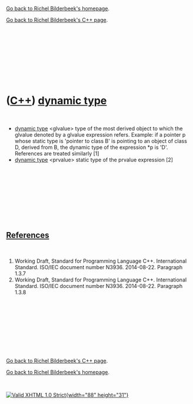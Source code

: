 [Go back to Richel Bilderbeek's homepage](index.htm).

[Go back to Richel Bilderbeek's C++ page](Cpp.htm).

 

 

 

 

 

([C++](Cpp.htm)) [dynamic type](CppDynamicType.htm)
===================================================

 

-   [dynamic type](CppDynamicType.htm) &lt;glvalue&gt; type of the most
    derived object to which the glvalue denoted by a glvalue
    expression refers. Example: if a pointer p whose static type is
    'pointer to class B' is pointing to an object of class D, derived
    from B, the dynamic type of the expression \*p is 'D'. References
    are treated similarly \[1\]
-   [dynamic type](CppDynamicType.htm) &lt;prvalue&gt; static type of
    the prvalue expression \[2\]

 

 

 

 

 

[References](CppReferences.htm)
-------------------------------

 

1.  Working Draft, Standard for Programming Language C++.
    International Standard. ISO/IEC document number N3936. 2014-08-22.
    Paragraph 1.3.7
2.  Working Draft, Standard for Programming Language C++.
    International Standard. ISO/IEC document number N3936. 2014-08-22.
    Paragraph 1.3.8

 

 

 

 

 

[Go back to Richel Bilderbeek's C++ page](Cpp.htm).

[Go back to Richel Bilderbeek's homepage](index.htm).

 

[![Valid XHTML 1.0 Strict](valid-xhtml10.png){width="88"
height="31"}](http://validator.w3.org/check?uri=referer)
